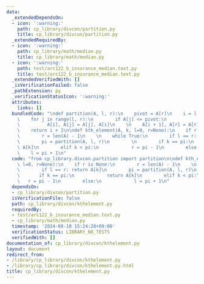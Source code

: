 ```yaml
---
data:
  _extendedDependsOn:
  - icon: ':warning:'
    path: cp_library/divcon/partition.py
    title: cp_library/divcon/partition.py
  _extendedRequiredBy:
  - icon: ':warning:'
    path: cp_library/math/median.py
    title: cp_library/math/median.py
  - icon: ':warning:'
    path: test/arc122_b_insurance_median.text.py
    title: test/arc122_b_insurance_median.text.py
  _extendedVerifiedWith: []
  _isVerificationFailed: false
  _pathExtension: py
  _verificationStatusIcon: ':warning:'
  attributes:
    links: []
  bundledCode: "\ndef partition(A, l, r):\n    pivot = A[r]\n    i = l - 1\n    \n\
    \    for j in range(l, r):\n        if A[j] <= pivot:\n            i += 1\n  \
    \          A[i], A[j] = A[j], A[i]\n    \n    A[i + 1], A[r] = A[r], A[i + 1]\n\
    \    return i + 1\n\ndef kth_element(A, k, l=0, r=None):\n    if r is None:\n\
    \        r = len(A) - 1\n    \n    while True:\n        if l == r: return A[k]\n\
    \        pi = partition(A, l, r)\n        \n        if k == pi:\n            return\
    \ A[k]\n        elif k < pi:\n            r = pi - 1\n        else:\n        \
    \    l = pi + 1\n"
  code: "from cp_library.divcon.partition import partition\n\ndef kth_element(A, k,\
    \ l=0, r=None):\n    if r is None:\n        r = len(A) - 1\n    \n    while True:\n\
    \        if l == r: return A[k]\n        pi = partition(A, l, r)\n        \n \
    \       if k == pi:\n            return A[k]\n        elif k < pi:\n         \
    \   r = pi - 1\n        else:\n            l = pi + 1\n"
  dependsOn:
  - cp_library/divcon/partition.py
  isVerificationFile: false
  path: cp_library/divcon/kthelement.py
  requiredBy:
  - test/arc122_b_insurance_median.text.py
  - cp_library/math/median.py
  timestamp: '2024-08-18 15:24:28+09:00'
  verificationStatus: LIBRARY_NO_TESTS
  verifiedWith: []
documentation_of: cp_library/divcon/kthelement.py
layout: document
redirect_from:
- /library/cp_library/divcon/kthelement.py
- /library/cp_library/divcon/kthelement.py.html
title: cp_library/divcon/kthelement.py
---
```


